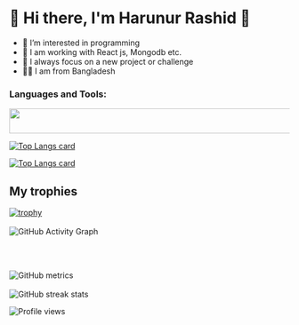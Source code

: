# 👋 Hi there, I'm  Harunur Rashid 👋
- 👀 I’m interested in programming
- 🌱 I am working with React js, Mongodb etc.
- 🎯 I always focus on a new project or challenge
- 🐱‍👤 I am from Bangladesh


### Languages and Tools:

<img width="850px" height="45px" src="https://i.ibb.co/BsKw7PM/l-t.jpg" alt=""/>

[![Top Langs card](https://github-readme-stats.vercel.app/api?username=harunphero&show_icons=true)](https://github.com/harunphero/harunphero)

[![Top Langs card](https://github-readme-stats.vercel.app/api/top-langs/?username=harunphero&card_width=550)](https://github.com/harunphero/harunphero)

## My trophies
[![trophy](https://github-profile-trophy.vercel.app/?username=harunphero)](https://github.com/harunphero)
<br/>
<br/>
![GitHub Activity Graph](https://activity-graph.herokuapp.com/graph?username=harunphero)

<br/>
<br/>

![GitHub metrics](https://metrics.lecoq.io/harunphero) 
<br/>
<br/>
![GitHub streak stats](https://github-readme-streak-stats.herokuapp.com/?user=harunphero)  

![Profile views](https://gpvc.arturio.dev/harunphero) 


